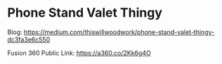 Phone Stand Valet Thingy
========================

Blog:
https://medium.com/thiswillwoodwork/phone-stand-valet-thingy-dc3fa3e6c550

Fusion 360 Public Link:
https://a360.co/2Kk6g4O
